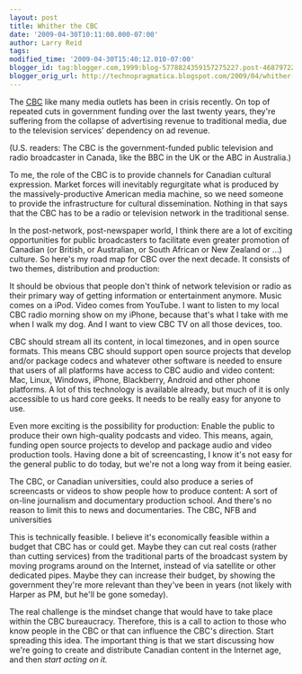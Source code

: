 ```yaml
---
layout: post
title: Whither the CBC
date: '2009-04-30T10:11:00.000-07:00'
author: Larry Reid
tags: 
modified_time: '2009-04-30T15:40:12.010-07:00'
blogger_id: tag:blogger.com,1999:blog-5778824359157275227.post-4687972288999450084
blogger_orig_url: http://technopragmatica.blogspot.com/2009/04/whither-cbc.html
---
```


The [CBC][1] like many media outlets has been in crisis recently. On top
of repeated cuts in government funding over the last twenty years,
they're suffering from the collapse of advertising revenue to
traditional media, due to the television services' dependency on ad
revenue.  
  
(U.S. readers: The CBC is the government-funded public television and
radio broadcaster in Canada, like the BBC in the UK or the ABC in
Australia.)  
  
To me, the role of the CBC is to provide channels for Canadian cultural
expression. Market forces will inevitably regurgitate what is produced
by the massively-productive American media machine, so we need someone
to provide the infrastructure for cultural dissemination. Nothing in
that says that the CBC has to be a radio or television network in the
traditional sense.  
  
In the post-network, post-newspaper world, I think there are a lot of
exciting opportunities for public broadcasters to facilitate even
greater promotion of Canadian (or British, or Australian, or South
African or New Zealand or ...) culture. So here's my road map for CBC
over the next decade. It consists of two themes, distribution and
production:  
  
It should be obvious that people don't think of network television or
radio as their primary way of getting information or entertainment
anymore. Music comes on a iPod. Video comes from YouTube. I want to
listen to my local CBC radio morning show on my iPhone, because that's
what I take with me when I walk my dog. And I want to view CBC TV on all
those devices, too.  
  
CBC should stream all its content, in local timezones, and in open
source formats. This means CBC should support open source projects that
develop and/or package codecs and whatever other software is needed to
ensure that users of all platforms have access to CBC audio and video
content: Mac, Linux, Windows, iPhone, Blackberry, Android and other
phone platforms. A lot of this technology is available already, but much
of it is only accessible to us hard core geeks. It needs to be really
easy for anyone to use.  
  
Even more exciting is the possibility for production: Enable the public
to produce their own high-quality podcasts and video. This means, again,
funding open source projects to develop and package audio and video
production tools. Having done a bit of screencasting, I know it's not
easy for the general public to do today, but we're not a long way from
it being easier.  
  
The CBC, or Canadian universities, could also produce a series of
screencasts or videos to show people how to produce content: A sort of
on-line journalism and documentary production school. And there's no
reason to limit this to news and documentaries. The CBC, NFB and
universities  
  
This is technically feasible. I believe it's economically feasible
within a budget that CBC has or could get. Maybe they can cut real costs
(rather than cutting services) from the traditional parts of the
broadcast system by moving programs around on the Internet, instead of
via satellite or other dedicated pipes. Maybe they can increase their
budget, by showing the government they're more relevant than they've
been in years (not likely with Harper as PM, but he'll be gone someday).

  
The real challenge is the mindset change that would have to take place
within the CBC bureaucracy. Therefore, this is a call to action to those
who know people in the CBC or that can influence the CBC's direction.
Start spreading this idea. The important thing is that we start
discussing how we're going to create and distribute Canadian content in
the Internet age, and then <span style="font-style: italic;">start
acting on it.</span>



[1]: http://cbc.ca/
